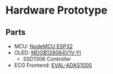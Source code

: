 
# Hardware Prototype

## Parts

* MCU: [NodeMCU ESP32][]
* OLED: [MDOB128064V1V-YI][]
	* SSD1306 Controller
* ECG Frontend: [EVAL-ADAS1000][]

[MDOB128064V1V-YI]: https://www.midasdisplays.com/product-explorer/oleds/cob-graphic-oleds/mdob128064v/mdob128064v1v-yi
[NodeMCU ESP32]: https://joy-it.net/en/products/SBC-NodeMCU-ESP32
[EVAL-ADAS1000]: https://www.analog.com/en/design-center/evaluation-hardware-and-software/evaluation-boards-kits/EVAL-ADAS1000.html
